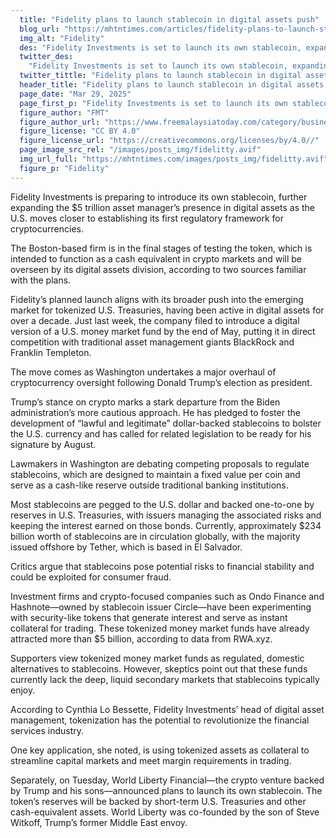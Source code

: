 ```yaml
---
  title: "Fidelity plans to launch stablecoin in digital assets push"
  blog_url: "https://mhtntimes.com/articles/fidelity-plans-to-launch-stablecoin-in-digital-assets-push"
  img_alt: "Fidelity"
  des: "Fidelity Investments is set to launch its own stablecoin, expanding its digital asset footprint as the U.S. moves toward crypto regulation. Learn how this move aligns with Trump’s pro-crypto policies and the rise of tokenized money market funds."
  twitter_des:
    "Fidelity Investments is set to launch its own stablecoin, expanding its digital asset footprint as the U.S. moves toward crypto regulation. Learn how this move aligns with Trump’s pro-crypto policies and the rise of tokenized money market funds."
  twitter_tittle: "Fidelity plans to launch stablecoin in digital assets push"
  header_title: "Fidelity plans to launch stablecoin in digital assets push"
  page_date: "Mar 29, 2025"
  page_first_p: "Fidelity Investments is set to launch its own stablecoin, expanding its digital asset footprint as the U.S. moves toward crypto regulation. Learn how this move aligns with Trump’s pro-crypto policies and the rise of tokenized money market funds."
  figure_author: "FMT"
  figure_author_url: "https://www.freemalaysiatoday.com/category/business/2023/12/06/musks-ai-startup-files-to-raise-us1-billion-in-fresh-capital/"
  figure_license: "CC BY 4.0"
  figure_license_url: "https://creativecommons.org/licenses/by/4.0//"
  page_image_src_rel: "/images/posts_img/fidelitty.avif"
  img_url_full: "https://mhtntimes.com/images/posts_img/fidelitty.avif"
  figure_p: "Fidelity"
---
```


Fidelity Investments is preparing to introduce its own stablecoin, further expanding the $5 trillion asset manager’s presence in digital assets as the U.S. moves closer to establishing its first regulatory framework for cryptocurrencies.

The Boston-based firm is in the final stages of testing the token, which is intended to function as a cash equivalent in crypto markets and will be overseen by its digital assets division, according to two sources familiar with the plans.

Fidelity’s planned launch aligns with its broader push into the emerging market for tokenized U.S. Treasuries, having been active in digital assets for over a decade. Just last week, the company filed to introduce a digital version of a U.S. money market fund by the end of May, putting it in direct competition with traditional asset management giants BlackRock and Franklin Templeton.

The move comes as Washington undertakes a major overhaul of cryptocurrency oversight following Donald Trump’s election as president.

Trump’s stance on crypto marks a stark departure from the Biden administration’s more cautious approach. He has pledged to foster the development of “lawful and legitimate” dollar-backed stablecoins to bolster the U.S. currency and has called for related legislation to be ready for his signature by August.

Lawmakers in Washington are debating competing proposals to regulate stablecoins, which are designed to maintain a fixed value per coin and serve as a cash-like reserve outside traditional banking institutions.

Most stablecoins are pegged to the U.S. dollar and backed one-to-one by reserves in U.S. Treasuries, with issuers managing the associated risks and keeping the interest earned on those bonds. Currently, approximately $234 billion worth of stablecoins are in circulation globally, with the majority issued offshore by Tether, which is based in El Salvador.

Critics argue that stablecoins pose potential risks to financial stability and could be exploited for consumer fraud.

Investment firms and crypto-focused companies such as Ondo Finance and Hashnote—owned by stablecoin issuer Circle—have been experimenting with security-like tokens that generate interest and serve as instant collateral for trading. These tokenized money market funds have already attracted more than $5 billion, according to data from RWA.xyz.

Supporters view tokenized money market funds as regulated, domestic alternatives to stablecoins. However, skeptics point out that these funds currently lack the deep, liquid secondary markets that stablecoins typically enjoy.

According to Cynthia Lo Bessette, Fidelity Investments’ head of digital asset management, tokenization has the potential to revolutionize the financial services industry.

One key application, she noted, is using tokenized assets as collateral to streamline capital markets and meet margin requirements in trading.

Separately, on Tuesday, World Liberty Financial—the crypto venture backed by Trump and his sons—announced plans to launch its own stablecoin. The token’s reserves will be backed by short-term U.S. Treasuries and other cash-equivalent assets. World Liberty was co-founded by the son of Steve Witkoff, Trump’s former Middle East envoy.
